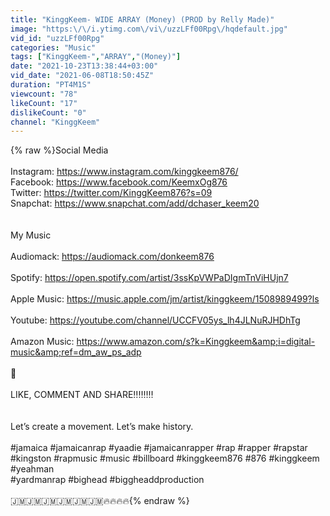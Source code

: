 ```yaml
---
title: "KinggKeem- WIDE ARRAY (Money) (PROD by Relly Made)"
image: "https:\/\/i.ytimg.com\/vi\/uzzLFf00Rpg\/hqdefault.jpg"
vid_id: "uzzLFf00Rpg"
categories: "Music"
tags: ["KinggKeem-","ARRAY","(Money)"]
date: "2021-10-23T13:38:44+03:00"
vid_date: "2021-06-08T18:50:45Z"
duration: "PT4M1S"
viewcount: "78"
likeCount: "17"
dislikeCount: "0"
channel: "KinggKeem"
---
```

{% raw %}Social Media <br /><br />Instagram: <a rel="nofollow" target="blank" href="https://www.instagram.com/kinggkeem876/">https://www.instagram.com/kinggkeem876/</a><br />Facebook: <a rel="nofollow" target="blank" href="https://www.facebook.com/KeemxOg876">https://www.facebook.com/KeemxOg876</a><br />Twitter: <a rel="nofollow" target="blank" href="https://twitter.com/KinggKeem876?s=09">https://twitter.com/KinggKeem876?s=09</a><br />Snapchat: <a rel="nofollow" target="blank" href="https://www.snapchat.com/add/dchaser_keem20">https://www.snapchat.com/add/dchaser_keem20</a><br /><br /><br />My Music <br /><br />Audiomack: <a rel="nofollow" target="blank" href="https://audiomack.com/donkeem876">https://audiomack.com/donkeem876</a> <br /><br />Spotify: <a rel="nofollow" target="blank" href="https://open.spotify.com/artist/3ssKpVWPaDIgmTnViHUjn7">https://open.spotify.com/artist/3ssKpVWPaDIgmTnViHUjn7</a> <br /><br />Apple Music: <a rel="nofollow" target="blank" href="https://music.apple.com/jm/artist/kinggkeem/1508989499?ls">https://music.apple.com/jm/artist/kinggkeem/1508989499?ls</a> <br /><br />Youtube: <a rel="nofollow" target="blank" href="https://youtube.com/channel/UCCFV05ys_lh4JLNuRJHDhTg">https://youtube.com/channel/UCCFV05ys_lh4JLNuRJHDhTg</a> <br /><br />Amazon Music: <a rel="nofollow" target="blank" href="https://www.amazon.com/s?k=Kinggkeem&amp;i=digital-music&amp;ref=dm_aw_ps_adp">https://www.amazon.com/s?k=Kinggkeem&amp;i=digital-music&amp;ref=dm_aw_ps_adp</a> <br /><br />👑 <br /><br />LIKE, COMMENT AND SHARE‼️‼️‼️‼️<br /><br /><br />Let’s create a movement. Let’s make history.  <br /><br />#jamaica #jamaicanrap #yaadie #jamaicanrapper #rap #rapper #rapstar #kingston #rapmusic #music #billboard #kinggkeem876 #876 #kinggkeem #yeahman <br />#yardmanrap #bighead #biggheaddproduction  <br /><br />🇯🇲🇯🇲🇯🇲🇯🇲🇯🇲🇯🇲🔥🔥🔥🔥{% endraw %}
